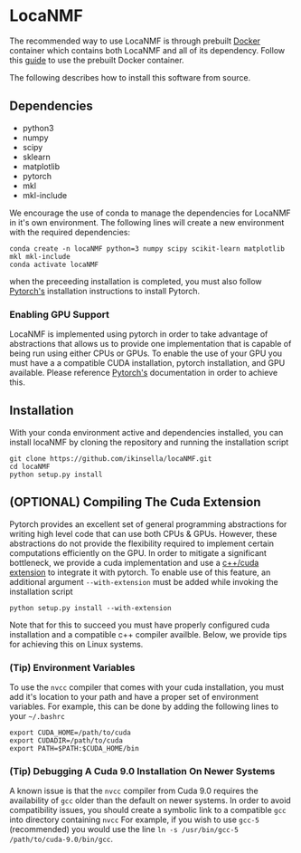 # LocaNMF

The recommended way to use LocaNMF 
is through prebuilt [Docker](https://www.docker.com/why-docker) container which contains 
both LocaNMF and all of its 
dependency. Follow this [guide](https://github.com/ikinsella/locaNMF/README-docker.md) to use 
the prebuilt Docker container. 

The following describes how to install this software from source.


## Dependencies

- python3
- numpy
- scipy
- sklearn
- matplotlib
- pytorch
- mkl
- mkl-include

We encourage the use of conda to manage the dependencies for LocaNMF in it's own environment. 
The following lines will create a new environment with the required dependencies:
```
conda create -n locaNMF python=3 numpy scipy scikit-learn matplotlib mkl mkl-include
conda activate locaNMF
```
when the preceeding installation is completed, you must also follow [Pytorch's](https://pytorch.org/) 
installation instructions to install Pytorch.

### Enabling GPU Support

LocaNMF is implemented using pytorch in order to take advantage of abstractions that allows us to provide one implementation that is capable of being run using either CPUs or GPUs. 
To enable the use of your GPU you must have a a compatible CUDA installation, pytorch installation, and GPU available.
Please reference [Pytorch's](https://pytorch.org/) documentation in order to achieve this.

## Installation

With your conda environment active and dependencies installed, you can install locaNMF by cloning the repository and running the installation script
```
git clone https://github.com/ikinsella/locaNMF.git
cd locaNMF
python setup.py install
```

## (OPTIONAL) Compiling The Cuda Extension

Pytorch provides an excellent set of general programming abstractions for writing high level code that can use both CPUs & GPUs.
However, these abstractions do not provide the flexibility required to implement certain computations efficiently on the GPU.
In order to mitigate a significant bottleneck, we provide a cuda implementation and use a [c++/cuda extension](https://pytorch.org/tutorials/advanced/cpp_extension.html) to integrate it with pytorch.
To enable use of this feature, an additional argument ```--with-extension``` must be added while invoking the installation script

```python setup.py install --with-extension```

Note that for this to succeed you must have properly configured cuda installation and a compatible c++ compiler availble. 
Below, we provide tips for achieving this on Linux systems.

### (Tip) Environment Variables

To use the ```nvcc``` compiler that comes with your cuda installation, you must add it's location to your path and have a proper set of environment variables. 
For example, this can be done by adding the following lines to your ```~/.bashrc```

```
export CUDA_HOME=/path/to/cuda
export CUDADIR=/path/to/cuda
export PATH=$PATH:$CUDA_HOME/bin
```
### (Tip) Debugging A Cuda 9.0 Installation On Newer Systems

A known issue is that the ```nvcc``` compiler from Cuda 9.0 requires the availability of ```gcc``` older than the default on newer systems.
In order to avoid compatibility issues, you should create a symbolic link to a compatible ```gcc``` into directory containing ```nvcc``` 
For example, if you wish to use ```gcc-5``` (recommended) you would use the line 
```ln -s /usr/bin/gcc-5 /path/to/cuda-9.0/bin/gcc```.
